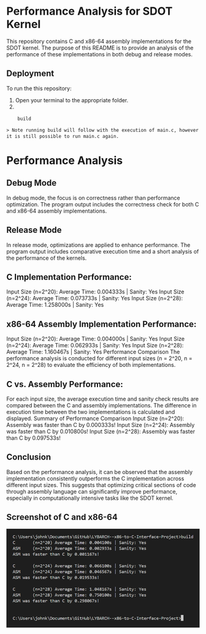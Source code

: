 
# Performance Analysis for SDOT Kernel

This repository contains C and x86-64 assembly implementations for the SDOT kernel. The purpose of this README is to provide an analysis of the performance of these implementations in both debug and release modes.


## Deployment

To run the this repository:
1. Open your terminal to the appropriate folder.
2. 
``` console
    build 
```
    > Note running build will follow with the execution of main.c, however it is still possible to run main.c again.

# Performance Analysis

## Debug Mode

In debug mode, the focus is on correctness rather than performance optimization. The program output includes the correctness check for both C and x86-64 assembly implementations.

## Release Mode
In release mode, optimizations are applied to enhance performance. The program output includes comparative execution time and a short analysis of the performance of the kernels.

## C Implementation Performance:
Input Size (n=2^20): Average Time: 0.004333s | Sanity: Yes
Input Size (n=2^24): Average Time: 0.073733s | Sanity: Yes
Input Size (n=2^28): Average Time: 1.258000s | Sanity: Yes

## x86-64 Assembly Implementation Performance:
Input Size (n=2^20): Average Time: 0.004000s | Sanity: Yes
Input Size (n=2^24): Average Time: 0.062933s | Sanity: Yes
Input Size (n=2^28): Average Time: 1.160467s | Sanity: Yes
Performance Comparison
The performance analysis is conducted for different input sizes (n = 2^20, n = 2^24, n = 2^28) to evaluate the efficiency of both implementations.

## C vs. Assembly Performance:
For each input size, the average execution time and sanity check results are compared between the C and assembly implementations.
The difference in execution time between the two implementations is calculated and displayed.
Summary of Performance Comparison
Input Size (n=2^20): Assembly was faster than C by 0.000333s!
Input Size (n=2^24): Assembly was faster than C by 0.010800s!
Input Size (n=2^28): Assembly was faster than C by 0.097533s!

## Conclusion
Based on the performance analysis, it can be observed that the assembly implementation consistently outperforms the C implementation across different input sizes. This suggests that optimizing critical sections of code through assembly language can significantly improve performance, especially in computationally intensive tasks like the SDOT kernel.


## Screenshot of C and x86-64

![C and x86-64 Implentations](output.png)

